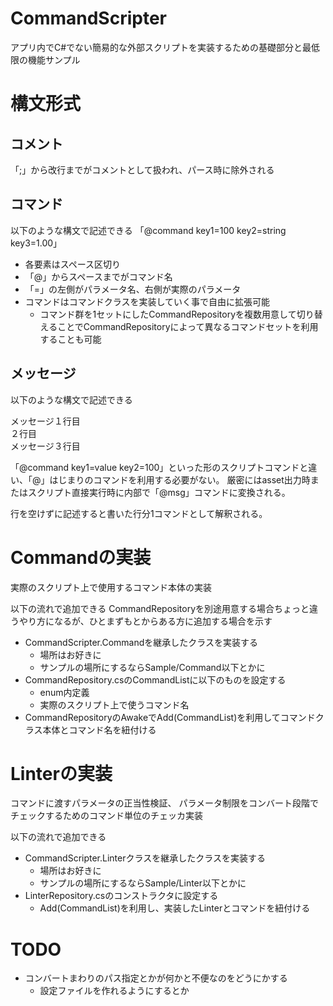 # CommandScripter

アプリ内でC#でない簡易的な外部スクリプトを実装するための基礎部分と最低限の機能サンプル

# 構文形式

## コメント

「;」から改行までがコメントとして扱われ、パース時に除外される

## コマンド

以下のような構文で記述できる
「@command key1=100 key2=string key3=1.00」

* 各要素はスペース区切り
* 「@」からスペースまでがコマンド名
* 「=」の左側がパラメータ名、右側が実際のパラメータ
* コマンドはコマンドクラスを実装していく事で自由に拡張可能
    * コマンド群を1セットにしたCommandRepositoryを複数用意して切り替えることでCommandRepositoryによって異なるコマンドセットを利用することも可能

## メッセージ

以下のような構文で記述できる

メッセージ１行目  
２行目  
メッセージ３行目  

「@command key1=value key2=100」といった形のスクリプトコマンドと違い、「@」はじまりのコマンドを利用する必要がない。
厳密にはasset出力時またはスクリプト直接実行時に内部で「@msg」コマンドに変換される。

行を空けずに記述すると書いた行分1コマンドとして解釈される。

# Commandの実装

実際のスクリプト上で使用するコマンド本体の実装

以下の流れで追加できる
CommandRepositoryを別途用意する場合ちょっと違うやり方になるが、ひとまずもとからある方に追加する場合を示す

* CommandScripter.Commandを継承したクラスを実装する
    * 場所はお好きに
    * サンプルの場所にするならSample/Command以下とかに
* CommandRepository.csのCommandListに以下のものを設定する
    * enum内定義
    * 実際のスクリプト上で使うコマンド名
* CommandRepositoryのAwakeでAdd<T>(CommandList)を利用してコマンドクラス本体とコマンド名を紐付ける

# Linterの実装

コマンドに渡すパラメータの正当性検証、
パラメータ制限をコンバート段階でチェックするためのコマンド単位のチェッカ実装

以下の流れで追加できる

* CommandScripter.Linterクラスを継承したクラスを実装する
    * 場所はお好きに
    * サンプルの場所にするならSample/Linter以下とかに
* LinterRepository.csのコンストラクタに設定する
    * Add<T>(CommandList)を利用し、実装したLinterとコマンドを紐付ける

# TODO

* コンバートまわりのパス指定とかが何かと不便なのをどうにかする
    * 設定ファイルを作れるようにするとか
